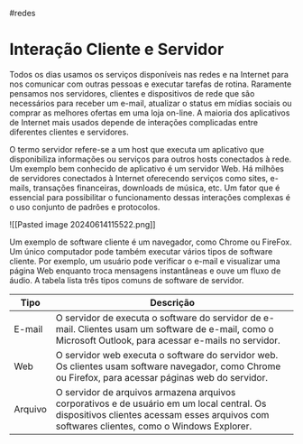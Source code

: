 #redes 
# Interação Cliente e Servidor

Todos os dias usamos os serviços disponíveis nas redes e na Internet para nos comunicar com outras pessoas e executar tarefas de rotina. Raramente pensamos nos servidores, clientes e dispositivos de rede que são necessários para receber um e-mail, atualizar o status em mídias sociais ou comprar as melhores ofertas em uma loja on-line. A maioria dos aplicativos de Internet mais usados depende de interações complicadas entre diferentes clientes e servidores.

O termo servidor refere-se a um host que executa um aplicativo que disponibiliza informações ou serviços para outros hosts conectados à rede. Um exemplo bem conhecido de aplicativo é um servidor Web. Há milhões de servidores conectados à Internet oferecendo serviços como sites, e-mails, transações financeiras, downloads de música, etc. Um fator que é essencial para possibilitar o funcionamento dessas interações complexas é o uso conjunto de padrões e protocolos.

![[Pasted image 20240614115522.png]]

Um exemplo de software cliente é um navegador, como Chrome ou FireFox. Um único computador pode também executar vários tipos de software cliente. Por exemplo, um usuário pode verificar o e-mail e visualizar uma página Web enquanto troca mensagens instantâneas e ouve um fluxo de áudio. A tabela lista três tipos comuns de software de servidor.

|Tipo|Descrição|
|---|---|
|E-mail|O servidor de executa o software do servidor de e-mail. Clientes usam um software de e-mail, como o Microsoft Outlook, para acessar e-mails no servidor.|
|Web|O servidor web executa o software do servidor web. Os clientes usam software navegador, como Chrome ou Firefox, para acessar páginas web do servidor.|
|Arquivo|O servidor de arquivos armazena arquivos corporativos e de usuário em um local central. Os dispositivos clientes acessam esses arquivos com softwares clientes, como o Windows Explorer.|

